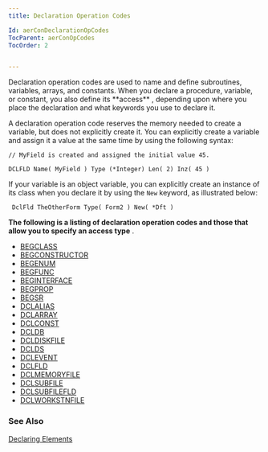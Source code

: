 ```yaml
---
title: Declaration Operation Codes

Id: aerConDeclarationOpCodes
TocParent: aerConOpCodes
TocOrder: 2


---
```


<p> Declaration operation codes are used to name and define subroutines, variables, arrays, and constants. When you declare a procedure, variable, or constant, you also define its **access** , depending upon where you place the declaration and what keywords you use to declare it. 

A declaration operation code reserves the memory needed to create a variable, but does not explicitly create it. You can explicitly create a variable and assign it a value at the same time by using the following syntax: 

```
// MyField is created and assigned the initial value 45.
```
        
```
DCLFLD Name( MyField ) Type (*Integer) Len( 2) Inz( 45 )  
```

If your variable is an object variable, you can explicitly create an instance of its class when you declare it by using the ```New``` keyword, as illustrated below: 

```
 DclFld TheOtherForm Type( Form2 ) New( *Dft )
```

**The following is a listing of declaration operation codes and those that allow you to specify an access type** . 

- [BEGCLASS](BEGCLASS.html)
- [BEGCONSTRUCTOR](BEGCONSTRUCTOR.html)
- [BEGENUM](BEGENUM.html)
- [BEGFUNC](BEGFUNC.html)
- [BEGINTERFACE](BEGINTERFACE.html)
- [BEGPROP](BEGPROP.html)
- [BEGSR](BEGSR.html)
- [DCLALIAS](DCLALIAS.html)
- [DCLARRAY](DCLARRAY.html)
- [DCLCONST](DCLCONST.html)
- [DCLDB](DCLDB.html)
- [DCLDISKFILE](DCLDISKFILE.html)
- [DCLDS](DCLDS.html)
- [DCLEVENT](DCLEVENT.html)
- [DCLFLD](DCLFLD.html)
- [DCLMEMORYFILE ](DCLMEMORYFILE.html)
- [DCLSUBFILE](DCLSUBFILE.html)
- [DCLSUBFILEFLD ](DCLSUBFILEFLD.html)
- [DCLWORKSTNFILE](DCLWORKSTNFILE.html)

### See Also
[Declaring Elements](aerConDeclaredElements.html) 
